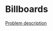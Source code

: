 Billboards
==========

[Problem description](https://www.facebook.com/hackercup/problems.php?pid=215823855164332&round=146094915502528)

